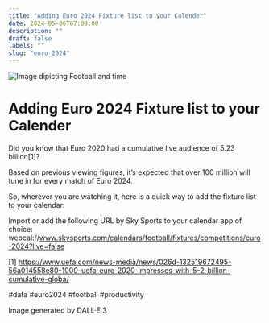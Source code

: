 ```yaml
---
title: "Adding Euro 2024 Fixture list to your Calender"
date: 2024-05-06T07:00:00
description: ""
draft: false
labels: ""
slug: "euro_2024"
---
```


![Image dipicting Football and time](../../images/football_time.jpg)

# Adding Euro 2024 Fixture list to your Calender

Did you know that Euro 2020 had a cumulative live audience of 5.23 billion[1]?

Based on previous viewing figures, it’s expected that over 100 million will tune in for every match of Euro 2024.

So, wherever you are watching it, here is a quick way to add the fixture list to your calendar:

Import or add the following URL by Sky Sports to your calendar app of choice:
webcal://www.skysports.com/calendars/football/fixtures/competitions/euro-2024?live=false

[1] https://www.uefa.com/news-media/news/026d-132519672495-56a014558e80-1000–uefa-euro-2020-impresses-with-5-2-billion-cumulative-globa/

#data #euro2024 #football #productivity 

Image generated by DALL·E 3

